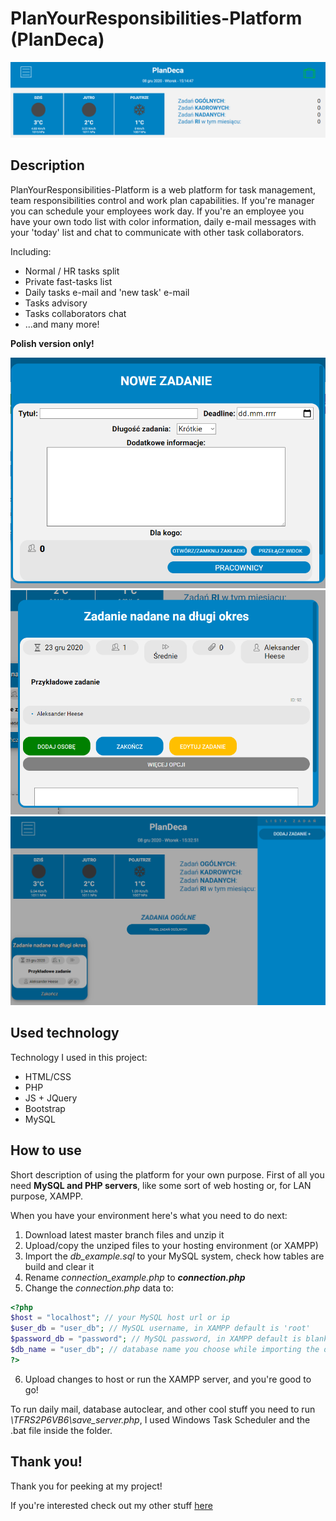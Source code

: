 # PlanYourResponsibilities-Platform (PlanDeca)
![It's a front pic!](https://github.com/alehee/PlanYourResponsibilities-Platform/blob/master/front_github.png?raw=true)

## Description
PlanYourResponsibilities-Platform is a web platform for task management, team responsibilities control and work plan capabilities. If you're manager you can schedule your employees work day. If you're an employee you have your own todo list with color information, daily e-mail messages with your 'today' list and chat to communicate with other task collaborators.

Including:
* Normal / HR tasks split
* Private fast-tasks list
* Daily tasks e-mail and 'new task' e-mail
* Tasks advisory
* Tasks collaborators chat
* ...and many more!

**Polish version only!**

![It's a pic!](https://github.com/alehee/PlanYourResponsibilities-Platform/blob/master/github_resources/addtask.png "Add task")
![It's a pic!](https://github.com/alehee/PlanYourResponsibilities-Platform/blob/master/github_resources/task.png "Task")
![It's a pic!](https://github.com/alehee/PlanYourResponsibilities-Platform/blob/master/github_resources/list.png "Task list")

## Used technology
Technology I used in this project:
* HTML/CSS
* PHP
* JS + JQuery
* Bootstrap
* MySQL

## How to use
Short description of using the platform for your own purpose. First of all you need **MySQL and PHP servers**, like some sort of web hosting or, for LAN purpose, XAMPP.

When you have your environment here's what you need to do next:

  1. Download latest master branch files and unzip it
  2. Upload/copy the unziped files to your hosting environment (or XAMPP)
  3. Import the *db_example.sql* to your MySQL system, check how tables are build and clear it
  4. Rename *connection_example.php* to ***connection.php***
  5. Change the *connection.php* data to:
  ```php
  <?php
  $host = "localhost"; // your MySQL host url or ip
  $user_db = "user_db"; // MySQL username, in XAMPP default is 'root'
  $password_db = "password"; // MySQL password, in XAMPP default is blank
  $db_name = "user_db"; // database name you choose while importing the db_example.php
  ?>
  ```
  6. Upload changes to host or run the XAMPP server, and you're good to go!
  
To run daily mail, database autoclear, and other cool stuff you need to run *\TFRS2P6VB6\save_server.php*, I used Windows Task Scheduler and the .bat file inside the folder.
  
## Thank you!
Thank you for peeking at my project!

If you're interested check out my other stuff [here](https://github.com/alehee)
